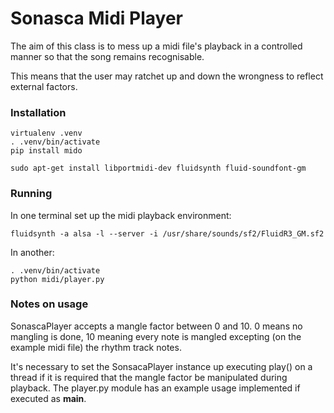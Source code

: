 # Sonasca Midi Player

The aim of this class is to mess up a midi file's playback in a controlled
manner so that the song remains recognisable.

This means that the user may ratchet up and down the wrongness to reflect
external factors.

### Installation

    virtualenv .venv
    . .venv/bin/activate
    pip install mido

    sudo apt-get install libportmidi-dev fluidsynth fluid-soundfont-gm

### Running

In one terminal set up the midi playback environment:

    fluidsynth -a alsa -l --server -i /usr/share/sounds/sf2/FluidR3_GM.sf2

In another:

    . .venv/bin/activate
    python midi/player.py

### Notes on usage

SonascaPlayer accepts a mangle factor between 0 and 10.  0 means no mangling is
done, 10 meaning every note is mangled excepting (on the example midi file) the
rhythm track notes.

It's necessary to set the SonsacaPlayer instance up executing play() on a
thread if it is required that the mangle factor be manipulated during playback.
The player.py module has an example usage implemented if executed as __main__.


